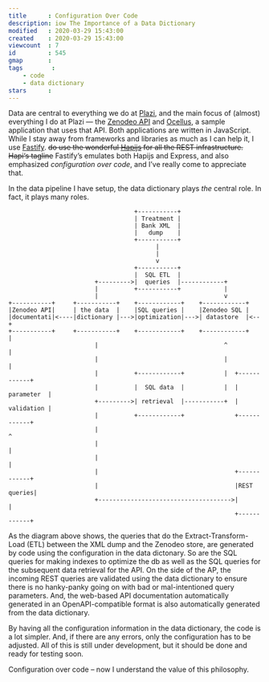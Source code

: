 ```yaml
---
title      : Configuration Over Code 
description: iow The Importance of a Data Dictionary
modified   : 2020-03-29 15:43:00
created    : 2020-03-29 15:43:00
viewcount  : 7
id         : 545
gmap       : 
tags        :
    - code
    - data dictionary
stars      : 
---
```


Data are central to everything we do at [Plazi](https://plazi.org), and the main focus of (almost) everything I do at Plazi — the [Zenodeo API](https://test.zenodeo.org) and [Ocellus](https://ocellus.info), a sample application that uses that API. Both applications are written in JavaScript. While I stay away from frameworks and libraries as much as I can help it, I use [Fastify](https://fastify.io). ~~do use the wonderful [Hapijs](https://hapi.dev) for all the REST infrastructure. Hapi‘s tagline~~ Fastify’s emulates both Hapijs and Express, and also emphasized *configuration over code*, and I’ve really come to appreciate that.

In the data pipeline I have setup, the data dictionary plays *the* central role. In fact, it plays many roles.

```
                                   +-----------+                             
                                   | Treatment |                             
                                   | Bank XML  |                             
                                   |   dump    |                             
                                   +-----------+                             
                                         |                                   
                                         |                                   
                                         v                                   
                                   +-----------+                             
                                   |  SQL ETL  |                             
                        +--------->|  queries  |------------+                
                        |          +-----------+            |                
                        |                                   v                
+-----------+     +-----------+    +------------+    +------------+          
|Zenodeo API|     | the data  |    |SQL queries |    |Zenodeo SQL |          
|documentati|<----|dictionary |--->|optimization|--->| datastore  |<--+      
+-----------+     +-----------+    +------------+    +------------+   |      
                        |                                   ^         |      
                        |                                   |         |      
                        |          +------------+           |  +------------+
                        |          |  SQL data  |           |  | parameter  |
                        +--------->| retrieval  |-----------+  | validation |
                        |          +------------+              +------------+
                        |                                             ^      
                        |                                             |      
                        |                                             |      
                        |                                      +------------+
                        |                                      |REST queries|
                        +------------------------------------->|            |
                                                               +------------+
 ```

As the diagram above shows, the queries that do the Extract-Transform-Load (ETL) between the XML dump and the Zenodeo store, are generated by code using the configuration in the data dictonary. So are the SQL queries for making indexes to optimize the db as well as the SQL queries for the subsequent data retrieval for the API. On the side of the AP, the incoming REST queries are validated using the data dictionary to ensure there is no hanky-panky going on with bad or mal-intentioned query parameters. And, the web-based API documentation automatically generated in an OpenAPI-compatible format is also automatically generated from the data dictionary.

By having all the configuration information in the data dictionary, the code is a lot simpler. And, if there are any errors, only the configuration has to be adjusted. All of this is still under development, but it should be done and ready for testing soon.

Configuration over code – now I understand the value of this philosophy.